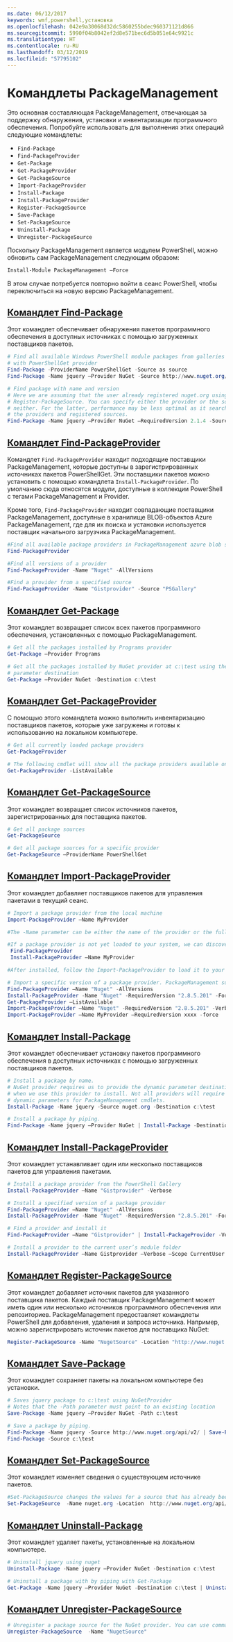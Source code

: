 ```yaml
---
ms.date: 06/12/2017
keywords: wmf,powershell,установка
ms.openlocfilehash: 042e9a30068d32dc5860255bdec960371121d866
ms.sourcegitcommit: 5990f04b8042ef2d8e571bec6d5b051e64c9921c
ms.translationtype: HT
ms.contentlocale: ru-RU
ms.lasthandoff: 03/12/2019
ms.locfileid: "57795102"
---
```

# <a name="packagemanagement-cmdlets"></a>Командлеты PackageManagement

Это основная составляющая PackageManagement, отвечающая за поддержку обнаружения, установки и инвентаризации программного обеспечения. Попробуйте использовать для выполнения этих операций следующие командлеты:

- `Find-Package`
- `Find-PackageProvider`
- `Get-Package`
- `Get-PackageProvider`
- `Get-PackageSource`
- `Import-PackageProvider`
- `Install-Package`
- `Install-PackageProvider`
- `Register-PackageSource`
- `Save-Package`
- `Set-PackageSource`
- `Uninstall-Package`
- `Unregister-PackageSource`

Поскольку PackageManagement является модулем PowerShell, можно обновить сам PackageManagement следующим образом:

```powershell
Install-Module PackageManagement –Force
```

В этом случае потребуется повторно войти в сеанс PowerShell, чтобы переключиться на новую версию PackageManagement.

## <a name="find-package-cmdletpowershellmodulepackagemanagementfind-package"></a>[Командлет Find-Package](/powershell/module/PackageManagement/Find-Package)

Этот командлет обеспечивает обнаружения пакетов программного обеспечения в доступных источниках с помощью загруженных поставщиков пакетов.

```powershell
# Find all available Windows PowerShell module packages from galleries registered
# with PowerShellGet provider
Find-Package -ProviderName PowerShellGet -Source as source
Find-Package -Name jquery –Provider NuGet -Source http://www.nuget.org/api/v2/

# Find package with name and version
# Here we are assuming that the user already registered nuget.org using
# Register-PackageSource. You can specify either the provider or the source, or
# neither. For the latter, performance may be less optimal as it searches through all
# the providers and registered sources.
Find-Package -Name jquery –Provider NuGet –RequiredVersion 2.1.4 -Source nuget.org
```

## <a name="find-packageprovider-cmdletpowershellmodulepackagemanagementfind-packageprovider"></a>[Командлет Find-PackageProvider](/powershell/module/PackageManagement/Find-PackageProvider)

Командлет `Find-PackageProvider` находит подходящие поставщики PackageManagement, которые доступны в зарегистрированных источниках пакетов PowerShellGet. Эти поставщики пакетов можно установить с помощью командлета `Install-PackageProvider`. По умолчанию сюда относятся модули, доступные в коллекции PowerShell с тегами PackageManagement и Provider.

Кроме того, `Find-PackageProvider` находит совпадающие поставщики PackageManagement, доступные в хранилище BLOB-объектов Azure PackageManagement, где для их поиска и установки используется поставщик начального загрузчика PackageManagement.

```powershell
#Find all available package providers in PackageManagement azure blob store as well as in PowerShellGallery.com
Find-PackageProvider

#Find all versions of a provider
Find-PackageProvider -Name "Nuget" -AllVersions

#Find a provider from a specified source
Find-PackageProvider -Name "Gistprovider" -Source "PSGallery"
```

## <a name="get-package-cmdletpowershellmodulepackagemanagementget-package"></a>[Командлет Get-Package](/powershell/module/PackageManagement/Get-Package)

Этот командлет возвращает список всех пакетов программного обеспечения, установленных с помощью PackageManagement.

```powershell
# Get all the packages installed by Programs provider
Get-Package –Provider Programs

# Get all the packages installed by NuGet provider at c:\test using the dynamic
# parameter destination
Get-Package –Provider NuGet -Destination c:\test
```

## <a name="get-packageprovider-cmdletpowershellmodulepackagemanagementget-packageprovider"></a>[Командлет Get-PackageProvider](/powershell/module/PackageManagement/Get-PackageProvider)

С помощью этого командлета можно выполнить инвентаризацию поставщиков пакетов, которые уже загружены и готовы к использованию на локальном компьютере.

```powershell
# Get all currently loaded package providers
Get-PackageProvider

# The following cmdlet will show all the package providers available on the machine (including those that are not loaded):
Get-PackageProvider -ListAvailable
```

## <a name="get-packagesource-cmdletpowershellmodulepackagemanagementget-packagesource"></a>[Командлет Get-PackageSource](/powershell/module/PackageManagement/Get-PackageSource)

Этот командлет возвращает список источников пакетов, зарегистрированных для поставщика пакетов.

```powershell
# Get all package sources
Get-PackageSource

# Get all package sources for a specific provider
Get-PackageSource –ProviderName PowerShellGet
```

## <a name="import-packageprovider-cmdletpowershellmodulepackagemanagementimport-packageprovider"></a>[Командлет Import-PackageProvider](/powershell/module/PackageManagement/Import-PackageProvider)

Этот командлет добавляет поставщиков пакетов для управления пакетами в текущий сеанс.

```powershell
# Import a package provider from the local machine
Import-PackageProvider –Name MyProvider

#The -Name parameter can be either the name of the provider or the full path to the provider. Currently, we support .dll, .exe and.psm1 for the full path case. If the name of the provider is used for the -Name parameter, then additional version parameters such as -RequiredVersion, -MinimumVersion and -MaximumVersion may be specified. Otherwise, the latest version of the provider will be imported.

#If a package provider is not yet loaded to your system, we can discover and install on-demand. You can use explicit discovery and install cmdlets to do so:
 Find-PackageProvider
 Install-PackageProvider –Name MyProvider

#After installed, follow the Import-PackageProvider to load it to your system.

# Import a specific version of a package provider. PackageManagement supports installations of multiple versions of a package provider using PackageProvider cmdlets (not by bootstrapper provider). You can install another version of a package provider given that you already have one up running by:
Find-PackageProvider –Name "Nuget" -AllVersions
Install-PackageProvider -Name "Nuget" -RequiredVersion "2.8.5.201" -Force
Get-PackageProvider –ListAvailable
Import-PackageProvider –Name "Nuget" -RequiredVersion "2.8.5.201" -Verbose
Import-PackageProvider –Name MyProvider –RequiredVersion xxxx -force
```

## <a name="install-package-cmdletpowershellmodulepackagemanagementinstall-package"></a>[Командлет Install-Package](/powershell/module/PackageManagement/Install-Package)

Этот командлет обеспечивает установку пакетов программного обеспечения в доступных источниках с помощью загруженных поставщиков пакетов.

```powershell
# Install a package by name.
# NuGet provider requires us to provide the dynamic parameter destination path
# when we use this provider to install. Not all providers will require you to supply
# dynamic parameters for PackageManagement cmdlets.
Install-Package -Name jquery -Source nuget.org -Destination c:\test

# Install a package by piping.
Find-Package -Name jquery –Provider NuGet | Install-Package -Destination c:\test
```

## <a name="install-packageprovider-cmdletpowershellmodulepackagemanagementinstall-packageprovider"></a>[Командлет Install-PackageProvider](/powershell/module/PackageManagement/Install-PackageProvider)

Этот командлет устанавливает один или несколько поставщиков пакетов для управления пакетами.

```powershell
# Install a package provider from the PowerShell Gallery
Install-PackageProvider –Name "Gistprovider" -Verbose

# Install a specified version of a package provider
Find-PackageProvider –Name "Nuget" -AllVersions
Install-PackageProvider -Name "Nuget" -RequiredVersion "2.8.5.201" -Force

# Find a provider and install it
Find-PackageProvider –Name "Gistprovider" | Install-PackageProvider -Verbose

# Install a provider to the current user’s module folder
Install-PackageProvider –Name Gistprovider –Verbose –Scope CurrentUser
```

## <a name="register-packagesource-cmdletpowershellmodulepackagemanagementregister-packagesource"></a>[Командлет Register-PackageSource](/powershell/module/PackageManagement/Register-PackageSource)

Этот командлет добавляет источник пакетов для указанного поставщика пакетов.
Каждый поставщик PackageManagement может иметь один или несколько источников программного обеспечения или репозиториев. PackageManagement предоставляет командлеты PowerShell для добавления, удаления и запроса источника. Например, можно зарегистрировать источник пакетов для поставщика NuGet:

```powershell
Register-PackageSource -Name "NugetSource" -Location "http://www.nuget.org/api/v2" –ProviderName nuget
```

## <a name="save-package-cmdletpowershellmodulepackagemanagementsave-package"></a>[Командлет Save-Package](/powershell/module/PackageManagement/Save-Package)

Этот командлет сохраняет пакеты на локальном компьютере без установки.

```powershell
# Saves jquery package to c:\test using NuGetProvider
# Notes that the -Path parameter must point to an existing location
Save-Package -Name jquery –Provider NuGet -Path c:\test

# Save a package by piping.
Find-Package -Name jquery -Source http://www.nuget.org/api/v2/ | Save-Package -Path c:\test
Find-Package -Source c:\test
```

## <a name="set-packagesource-cmdletpowershellmodulepackagemanagementset-packagesource"></a>[Командлет Set-PackageSource](/powershell/module/PackageManagement/Set-PackageSource)

Этот командлет изменяет сведения о существующем источнике пакетов.

```powershell
#Set-PackageSource changes the values for a source that has already been registered by running the Register-PackageSource cmdlet. By #running Set-PackageSource, you can change the source name and location.
Set-PackageSource  -Name nuget.org -Location  http://www.nuget.org/api/v2 -NewName nuget2 -NewLocation https://www.nuget.org/api/v2
```

## <a name="uninstall-package-cmdletpowershellmodulepackagemanagementuninstall-package"></a>[Командлет Uninstall-Package](/powershell/module/PackageManagement/Uninstall-Package)

Этот командлет удаляет пакеты, установленные на локальном компьютере.

```powershell
# Uninstall jquery using nuget
Uninstall-Package -Name jquery –Provider NuGet -Destination c:\test

# Uninstall a package with by piping with Get-Package
Get-Package -Name jquery –Provider NuGet -Destination c:\test | Uninstall-Package
```

## <a name="unregister-packagesource-cmdletpowershellmodulepackagemanagementunregister-packagesource"></a>[Командлет Unregister-PackageSource](/powershell/module/PackageManagement/Unregister-PackageSource)

```powershell
# Unregister a package source for the NuGet provider. You can use command Unregister-PackageSource, to disconnect with a repository, and Get-PackageSource, to discover what the repositories are associated with that provider.
Unregister-PackageSource  -Name "NugetSource"
```